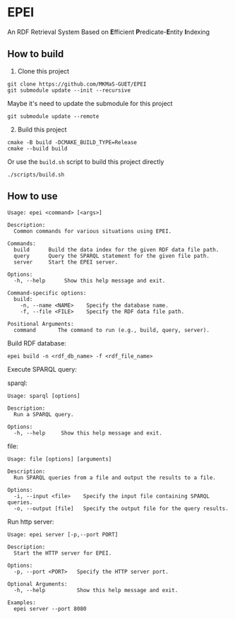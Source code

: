 # EPEI

An RDF Retrieval System Based on **E**fficient **P**redicate-**E**ntity **I**ndexing

## How to build

1. Clone this project

```shell
git clone https://github.com/MKMaS-GUET/EPEI
git submodule update --init --recursive
```

Maybe it's need to update the submodule for this project

```shell
git submodule update --remote
```

2. Build this project 

```shell
cmake -B build -DCMAKE_BUILD_TYPE=Release
cmake --build build
```

Or use the `build.sh` script to build this project directly

```shell
./scripts/build.sh
```

## How to use

```
Usage: epei <command> [<args>]

Description:
  Common commands for various situations using EPEI.

Commands:
  build      Build the data index for the given RDF data file path.
  query      Query the SPARQL statement for the given file path.
  server     Start the EPEI server.

Options:
  -h, --help      Show this help message and exit.

Command-specific options:
  build:
    -n, --name <NAME>    Specify the database name.
    -f, --file <FILE>    Specify the RDF data file path.

Positional Arguments:
  command       The command to run (e.g., build, query, server).
```

Build RDF database:

```shell
epei build -n <rdf_db_name> -f <rdf_file_name>
```

Execute SPARQL query:

sparql:

```shell
Usage: sparql [options]

Description:
  Run a SPARQL query.

Options:
  -h, --help     Show this help message and exit.        
```

file:

```shell
Usage: file [options] [arguments]

Description:
  Run SPARQL queries from a file and output the results to a file.

Options:
  -i, --input <file>    Specify the input file containing SPARQL queries.
  -o, --output [file]   Specify the output file for the query results.   
```

Run http  server:

```shell
Usage: epei server [-p,--port PORT]

Description:
  Start the HTTP server for EPEI.

Options:
  -p, --port <PORT>   Specify the HTTP server port.

Optional Arguments:
  -h, --help          Show this help message and exit.

Examples:
  epei server --port 8080
```

